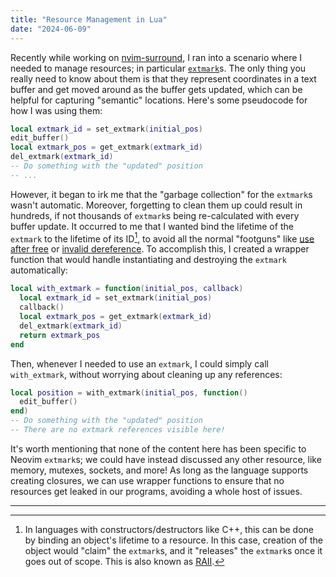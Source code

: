 ```yaml
---
title: "Resource Management in Lua"
date: "2024-06-09"
---
```


Recently while working on
[nvim-surround](https://www.github.com/kylechui/nvim-surround), I ran into a
scenario where I needed to manage resources; in particular
[`extmark`](https://neovim.io/doc/user/api.html#api-extmark)s. The only thing
you really need to know about them is that they represent coordinates in a text
buffer and get moved around as the buffer gets updated, which can be helpful for
capturing "semantic" locations. Here's some pseudocode for how I was using them:

```lua
local extmark_id = set_extmark(initial_pos)
edit_buffer()
local extmark_pos = get_extmark(extmark_id)
del_extmark(extmark_id)
-- Do something with the "updated" position
-- ...
```

However, it began to irk me that the "garbage collection" for the `extmark`s
wasn't automatic. Moreover, forgetting to clean them up could result in
hundreds, if not thousands of `extmark`s being re-calculated with every buffer
update. It occurred to me that I wanted bind the lifetime of the `extmark` to
the lifetime of its ID[^1], to avoid all the normal "footguns" like
[use after free](https://en.wikipedia.org/wiki/Dangling_pointer) or
[invalid dereference](https://en.wikipedia.org/wiki/Null_pointer). To accomplish
this, I created a wrapper function that would handle instantiating and
destroying the `extmark` automatically:

```lua
local with_extmark = function(initial_pos, callback)
  local extmark_id = set_extmark(initial_pos)
  callback()
  local extmark_pos = get_extmark(extmark_id)
  del_extmark(extmark_id)
  return extmark_pos
end
```

Then, whenever I needed to use an `extmark`, I could simply call `with_extmark`,
without worrying about cleaning up any references:

```lua
local position = with_extmark(initial_pos, function()
  edit_buffer()
end)
-- Do something with the "updated" position
-- There are no extmark references visible here!
```

It's worth mentioning that none of the content here has been specific to Neovim
`extmark`s; we could have instead discussed any other resource, like memory,
mutexes, sockets, and more! As long as the language supports creating closures,
we can use wrapper functions to ensure that no resources get leaked in our
programs, avoiding a whole host of issues.

---

[^1]:
    In languages with constructors/destructors like C++, this can be done by
    binding an object's lifetime to a resource. In this case, creation of the
    object would "claim" the `extmark`s, and it "releases" the `extmark`s once
    it goes out of scope. This is also known as
    [RAII](https://en.wikipedia.org/wiki/Resource_acquisition_is_initialization).
